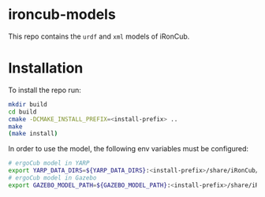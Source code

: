 # ironcub-models
This repo contains the `urdf` and `xml` models of iRonCub.

# Installation

To install the repo run:

```sh
mkdir build
cd build
cmake -DCMAKE_INSTALL_PREFIX=<install-prefix> ..
make
(make install)
```

In order to use the model, the following env variables must be configured:
```sh
# ergoCub model in YARP
export YARP_DATA_DIRS=${YARP_DATA_DIRS}:<install-prefix>/share/iRonCub/robots
# ergoCub model in Gazebo
export GAZEBO_MODEL_PATH=${GAZEBO_MODEL_PATH}:<install-prefix>/share/iRonCub/robots
```
